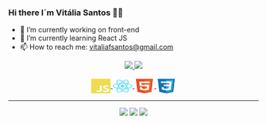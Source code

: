  ### Hi there I´m Vitália Santos  👋🧡 

- 🔭 I’m currently working on front-end
- 🌱 I’m currently learning React JS
- 📫 How to reach me: vitaliafsantos@gmail.com


<div align="center">
  <a href="https://github.com/vikysantos">
  <img height="150em" src="https://github-readme-stats.vercel.app/api?username=vikysantos&show_icons=true&theme=synthwave&include_all_commits=true&count_private=true"/>
  <img height="150em" src="https://github-readme-stats.vercel.app/api/top-langs/?username=vikysantos&layout=compact&langs_count=7&theme=synthwave"/>
</div>       

<div style="display: inline_block" align="center"><br>
  <img align="center" alt="viky-Js" height="30" width="40" src="https://raw.githubusercontent.com/devicons/devicon/master/icons/javascript/javascript-plain.svg">
  <img align="center" alt="viky-React" height="30" width="40" src="https://raw.githubusercontent.com/devicons/devicon/master/icons/react/react-original.svg">
  <img align="center" alt="viky-HTML" height="30" width="40" src="https://raw.githubusercontent.com/devicons/devicon/master/icons/html5/html5-original.svg">
  <img align="center" alt="viky-CSS" height="30" width="40" src="https://raw.githubusercontent.com/devicons/devicon/master/icons/css3/css3-original.svg">
 </div>

 <hr>
  
  <div align="center"> 
  
   <a href="https://www.linkedin.com/in/vitalia-santos/" target="_blank"><img src="https://img.shields.io/badge/-LinkedIn-%230077B5?style=for-the-badge&logo=linkedin&logoColor=white" target="_blank"></a> 
   <a href="https://discord.com/channels/@Ailativ#7347"><img src="https://img.shields.io/badge/Discord-7289DA?style=for-the-badge&logo=discord&logoColor=white" target="_blank"></a> 
    <a href = "mailto:vitaliafsantos@gmail.com"><img src="https://img.shields.io/badge/-Gmail-%23333?style=for-the-badge&logo=gmail&logoColor=white" target="_blank"></a>
  

</div>
 
